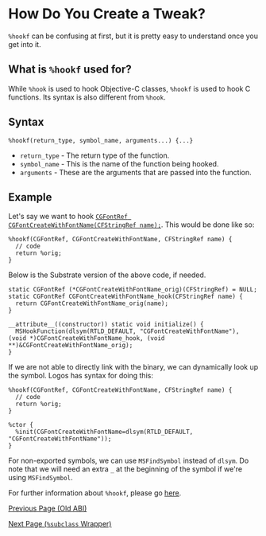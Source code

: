 # How Do You Create a Tweak?

`%hookf` can be confusing at first, but it is pretty easy to understand once you get into it.

## What is `%hookf` used for?

While `%hook` is used to hook Objective-C classes, `%hookf` is used to hook C functions. Its syntax is also different from `%hook`.

## Syntax

```objc
%hookf(return_type, symbol_name, arguments...) {...}
```

* `return_type` - The return type of the function.
* `symbol_name` - This is the name of the function being hooked.
* `arguments` - These are the arguments that are passed into the function.

## Example

Let's say we want to hook [`CGFontRef CGFontCreateWithFontName(CFStringRef name);`](https://developer.apple.com/documentation/coregraphics/1396330-cgfontcreatewithfontname?language=objc). This would be done like so:

```objc
%hookf(CGFontRef, CGFontCreateWithFontName, CFStringRef name) {
  // code
  return %orig;
}
```

Below is the Substrate version of the above code, if needed.

```objc
static CGFontRef (*CGFontCreateWithFontName_orig)(CFStringRef) = NULL;
static CGFontRef CGFontCreateWithFontName_hook(CFStringRef name) {
  return CGFontCreateWithFontName_orig(name);
}

__attribute__((constructor)) static void initialize() {
  MSHookFunction(dlsym(RTLD_DEFAULT, "CGFontCreateWithFontName"), (void *)CGFontCreateWithFontName_hook, (void **)&CGFontCreateWithFontName_orig);
}
```

If we are not able to directly link with the binary, we can dynamically look up the symbol. Logos has syntax for doing this:
```objc
%hookf(CGFontRef, CGFontCreateWithFontName, CFStringRef name) {
  // code
  return %orig;
}

%ctor {
  %init(CGFontCreateWithFontName=dlsym(RTLD_DEFAULT, "CGFontCreateWithFontName"));
}
```
For non-exported symbols, we can use `MSFindSymbol` instead of `dlsym`. Do note that we will need an extra `_` at the beginning of the symbol if we're using `MSFindSymbol`.

For further information about `%hookf`, please go [here](https://theos.dev/docs/logos-syntax).

[Previous Page (Old ABI)](./oldabi.md)

[Next Page (`%subclass` Wrapper)](./subclass_wrapper.md)
